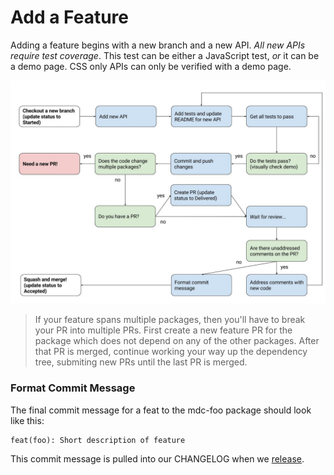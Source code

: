 # Add a Feature

Adding a feature begins with a new branch and a new API.
_All new APIs require test coverage_. This test can be either a JavaScript
test, _or_ it can be a demo page. CSS only APIs can only be verified with a
demo page.

![MDC Web New Feature](feat.jpg?raw=true)

> If your feature spans multiple packages, then you'll have to break your PR
into multiple PRs. First create a new feature PR for the package which does not
depend on any of the other packages. After that PR is merged, continue working
your way up the dependency tree, submiting new PRs until the last PR is merged.

### Format Commit Message

The final commit message for a feat to the mdc-foo package should look like this:

```
feat(foo): Short description of feature
```

This commit message is pulled into our CHANGELOG when we [release](../open_source/README.md).
